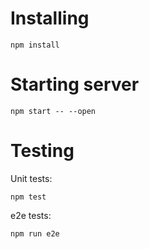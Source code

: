 
# Installing
```
npm install
```

# Starting server
```
npm start -- --open
```

# Testing
Unit tests:
```
npm test
```

e2e tests:
```
npm run e2e
```